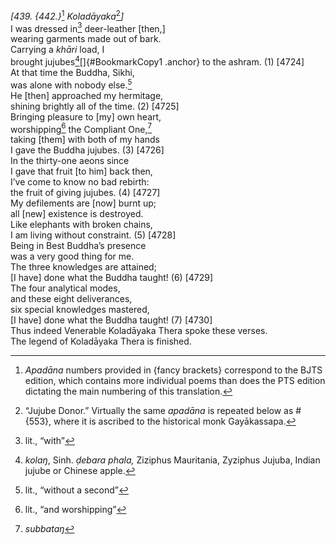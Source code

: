 *\[439. {442.}*[^1] *Koladāyaka*[^2]*\]*  
I was dressed in[^3] deer-leather \[then,\]  
wearing garments made out of bark.  
Carrying a *khāri* load, I  
brought jujubes[^4][]{#BookmarkCopy1 .anchor} to the ashram. (1)
\[4724\]  
At that time the Buddha, Sikhi,  
was alone with nobody else.[^5]  
He \[then\] approached my hermitage,  
shining brightly all of the time. (2) \[4725\]  
Bringing pleasure to \[my\] own heart,  
worshipping[^6] the Compliant One,[^7]  
taking \[them\] with both of my hands  
I gave the Buddha jujubes. (3) \[4726\]  
In the thirty-one aeons since  
I gave that fruit \[to him\] back then,  
I’ve come to know no bad rebirth:  
the fruit of giving jujubes. (4) \[4727\]  
My defilements are \[now\] burnt up;  
all \[new\] existence is destroyed.  
Like elephants with broken chains,  
I am living without constraint. (5) \[4728\]  
Being in Best Buddha’s presence  
was a very good thing for me.  
The three knowledges are attained;  
\[I have\] done what the Buddha taught! (6) \[4729\]  
The four analytical modes,  
and these eight deliverances,  
six special knowledges mastered,  
\[I have\] done what the Buddha taught! (7) \[4730\]  
Thus indeed Venerable Koladāyaka Thera spoke these verses.  
The legend of Koladāyaka Thera is finished.  
[^1]: *Apadāna* numbers provided in {fancy brackets} correspond to the
    BJTS edition, which contains more individual poems than does the PTS
    edition dictating the main numbering of this translation.  
[^2]: “Jujube Donor.” Virtually the same *apadāna* is repeated below as
    \#{553}, where it is ascribed to the historical monk Gayākassapa.  
[^3]: lit., “with”  
[^4]: *kolaŋ*, Sinh. *ḍebara phala,* Ziziphus Mauritania, Zyziphus
    Jujuba, Indian jujube or Chinese apple.  
[^5]: lit., “without a second”  
[^6]: lit., “and worshipping”  
[^7]: *subbataŋ*
